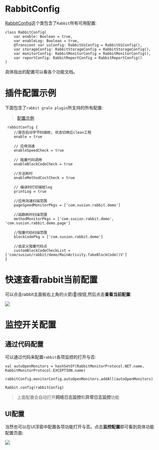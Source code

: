 # RabbitConfig

[RabbitConfig](https://github.com/SusionSuc/rabbit-client/blob/master/rabbit-base/src/main/java/com/susion/rabbit/base/config/RabbitConfig.kt)这个类包含了`Rabbit`所有可用配置:

```
class RabbitConfig(
    var enable: Boolean = true,
    var enableLog: Boolean = true,
    @Transient var uiConfig: RabbitUiConfig = RabbitUiConfig(),
    var storageConfig: RabbitStorageConfig = RabbitStorageConfig(),
    var monitorConfig: RabbitMonitorConfig = RabbitMonitorConfig(),
    var reportConfig: RabbitReportConfig = RabbitReportConfig()
)
```

具体指出的配置可以看各个功能文档。

# 插件配置示例

下面包含了`rabbit grale plugin`所支持的所有配置:

>[配置示例](https://github.com/SusionSuc/rabbit-client/blob/master/buildSystem/rabbit-plugin.gradle)

```
 rabbitConfig {
    //是否启动字节码插桩; 状态切换应clean工程
    enable = true

    // 应用测速
    enableSpeedCheck = true

    // 阻塞代码调用
    enableBlockCodeCheck = true

    //方法耗时
    enableMethodCostCheck = true

    // 编译时打印插桩log
    printLog = true

    //应用测速扫描范围
    pageSpeedMonitorPkgs = ['com.susion.rabbit.demo']

    //函数耗时扫描范围
    methodMonitorPkgs = ['com.susion.rabbit.demo', 'com.susion.rabbit.demo.page']

    //阻塞代码扫描范围
    blockCodePkg = ['com.susion.rabbit.demo']

    //自定义阻塞代码点
    customBlockCodeCheckList = ['com/susion/rabbit/demo/MainActivity.fakeBlockCode()V']
}
```


# 快速查看rabbit当前配置

可以点击rabbit主面板右上角的火箭(🚀)按钮,然后点击**查看当前配置**:

![](./pic/current-config.jpg)

# 监控开关配置

## 通过代码配置

可以通过代码来配置`rabbit`各项监控的打开与否:

```
val autoOpenMonitors = hashSetOf(RabbitMonitorProtocol.NET.name, RabbitMonitorProtocol.EXCEPTION.name)

rabbitConfig.monitorConfig.autoOpenMonitors.addAll(autoOpenMonitors)

Rabbit.config(rabbitConfig)
```
>上面配置会自动打开**网络日志监控**和**异常日志监控**功能

## UI配置

当然也可以在UI浮窗中配置各项功能打开与否。点击**监控配置**即可看到具体功能配置页面:

![](./pic/config-page.jpg)
